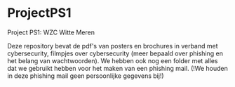 # ProjectPS1
Project PS1: WZC Witte Meren

Deze repository bevat de pdf's van posters en brochures in verband met cybersecurity, 
filmpjes over cybersecurity (meer bepaald over phishing en het belang van wachtwoorden).
We hebben ook nog een folder met alles dat we gebruikt hebben voor het maken van een phishing mail.
(!We houden in deze phishing mail geen persoonlijke gegevens bij!)
